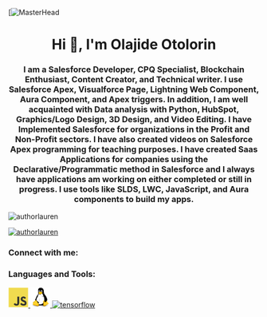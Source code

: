 [![MasterHead](https://www.linkedin.com/in/olajide-otolorin/overlay/background-image/)
<h1 align="center">Hi 👋, I'm Olajide Otolorin</h1>
<h3 align="center">I am a Salesforce Developer, CPQ Specialist, Blockchain Enthusiast, Content Creator, and Technical writer. I use Salesforce Apex, Visualforce Page, Lightning Web Component, Aura Component, and Apex triggers. In addition, I am well acquainted with Data analysis with Python, HubSpot, Graphics/Logo Design, 3D Design, and Video Editing. I have Implemented Salesforce for organizations in the Profit and Non-Profit sectors. I have also created videos on Salesforce Apex programming for teaching purposes. I have created Saas Applications for companies using the Declarative/Programmatic method in Salesforce and I always have applications am working on either completed or still in progress. I use tools like SLDS, LWC, JavaScript, and Aura components to build my apps.</h3>

<p align="left"> <img src="https://komarev.com/ghpvc/?username=authorlauren&label=Profile%20views&color=0e75b6&style=flat" alt="authorlauren" /> </p>

<p align="left"> <a href="https://github.com/ryo-ma/github-profile-trophy"><img src="https://github-profile-trophy.vercel.app/?username=authorlauren" alt="authorlauren" /></a> </p>

<h3 align="left">Connect with me:</h3>
<p align="left">
</p>

<h3 align="left">Languages and Tools:</h3>
<p align="left"> <a href="https://developer.mozilla.org/en-US/docs/Web/JavaScript" target="_blank" rel="noreferrer"> <img src="https://raw.githubusercontent.com/devicons/devicon/master/icons/javascript/javascript-original.svg" alt="javascript" width="40" height="40"/> </a> <a href="https://www.linux.org/" target="_blank" rel="noreferrer"> <img src="https://raw.githubusercontent.com/devicons/devicon/master/icons/linux/linux-original.svg" alt="linux" width="40" height="40"/> </a> <a href="https://www.tensorflow.org" target="_blank" rel="noreferrer"> <img src="https://www.vectorlogo.zone/logos/tensorflow/tensorflow-icon.svg" alt="tensorflow" width="40" height="40"/> </a> </p>

